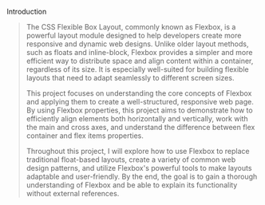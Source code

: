 Introduction
> The CSS Flexible Box Layout, commonly known as Flexbox, is a powerful layout module designed to help developers create more responsive and dynamic web designs. Unlike older layout methods, such as floats and inline-block, Flexbox provides a simpler and more efficient way to distribute space and align content within a container, regardless of its size. It is especially well-suited for building flexible layouts that need to adapt seamlessly to different screen sizes.
> 
> This project focuses on understanding the core concepts of Flexbox and applying them to create a well-structured, responsive web page. By using Flexbox properties, this project aims to demonstrate how to efficiently align elements both horizontally and vertically, work with the main and cross axes, and understand the difference between flex container and flex items properties.
> 
> Throughout this project, I will explore how to use Flexbox to replace traditional float-based layouts, create a variety of common web design patterns, and utilize Flexbox's powerful tools to make layouts adaptable and user-friendly. By the end, the goal is to gain a thorough understanding of Flexbox and be able to explain its functionality without external references.
> 
> 
